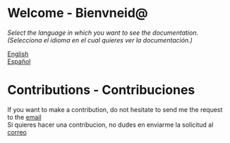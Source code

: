 # Welcome - Bienvneid@

*Select the language in which you want to see the documentation.*<br />
*(Selecciona el idioma en el cual quieres ver la documentación.)*

[English](https://github.com/DavidTorresBrandlive/more-docs/blob/master/en/TABLE-OF-CONTENT.md)<br />
[Español](https://github.com/DavidTorresBrandlive/more-docs/blob/master/es/TABLA-DE-CONTENIDO.md)

# Contributions - Contribuciones

If you want to make a contribution, do not hesitate to send me the request to the [email](mailto:david.torres@brandlive.co)<br />
Si quieres hacer una contribucion, no dudes en enviarme la solicitud al [correo](mailto:david.torres@brandlive.co)